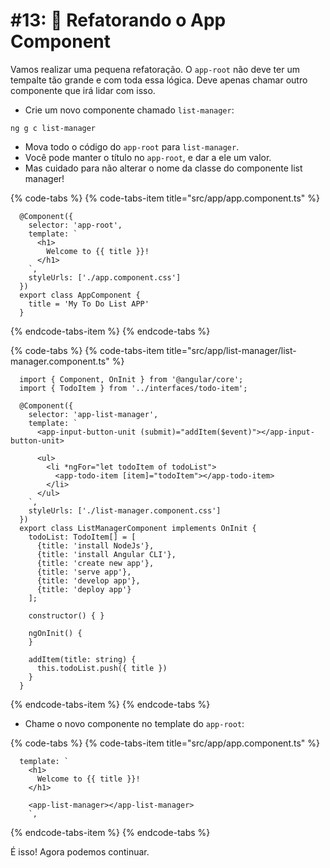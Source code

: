 # #13: 🚧 Refatorando o App Component

Vamos realizar uma pequena refatoração. O `app-root` não deve ter um tempalte tão grande e com toda essa lógica. Deve apenas chamar outro componente que irá lidar com isso.

* Crie um novo componente chamado `list-manager`:

`ng g c list-manager`

* Mova todo o código do `app-root` para `list-manager`.
* Você pode manter o título no `app-root`, e dar a ele um valor.
* Mas cuidado para não alterar o nome da classe do componente list manager!

{% code-tabs %} {% code-tabs-item title="src/app/app.component.ts" %}

```
  @Component({
    selector: 'app-root',
    template: `
      <h1>
        Welcome to {{ title }}!
      </h1>
    `,
    styleUrls: ['./app.component.css']
  })
  export class AppComponent {
    title = 'My To Do List APP'
  }
```
{% endcode-tabs-item %} {% endcode-tabs %}

{% code-tabs %} {% code-tabs-item title="src/app/list-manager/list-manager.component.ts" %}

```
  import { Component, OnInit } from '@angular/core';
  import { TodoItem } from '../interfaces/todo-item';
  
  @Component({
    selector: 'app-list-manager',
    template: `
      <app-input-button-unit (submit)="addItem($event)"></app-input-button-unit>
      
      <ul>
        <li *ngFor="let todoItem of todoList">
          <app-todo-item [item]="todoItem"></app-todo-item>
        </li>
      </ul>
    `,
    styleUrls: ['./list-manager.component.css']
  })
  export class ListManagerComponent implements OnInit {
    todoList: TodoItem[] = [
      {title: 'install NodeJs'},
      {title: 'install Angular CLI'},
      {title: 'create new app'},
      {title: 'serve app'},
      {title: 'develop app'},
      {title: 'deploy app'}
    ];
    
    constructor() { }
    
    ngOnInit() {
    }
    
    addItem(title: string) {
      this.todoList.push({ title })
    }
  }
```
{% endcode-tabs-item %} {% endcode-tabs %}

* Chame o novo componente no template do `app-root`:

{% code-tabs %} {% code-tabs-item title="src/app/app.component.ts" %}

```
  template: `
    <h1>
      Welcome to {{ title }}!
    </h1>
    
    <app-list-manager></app-list-manager>
    `,
```
{% endcode-tabs-item %} {% endcode-tabs %}

É isso! Agora podemos continuar.
